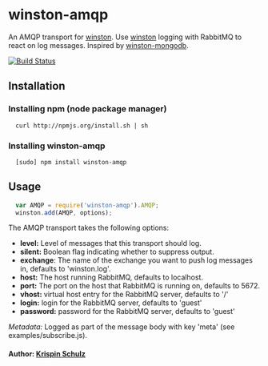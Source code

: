 # winston-amqp

An AMQP transport for [winston][0].
Use [winston][0] logging with RabbitMQ to react on log messages.
Inspired by [winston-mongodb][1].

[![Build Status](https://secure.travis-ci.org/kr1sp1n/winston-amqp.png)](http://travis-ci.org/kr1sp1n/winston-amqp)

## Installation

### Installing npm (node package manager)
```
  curl http://npmjs.org/install.sh | sh
```

### Installing winston-amqp
```
  [sudo] npm install winston-amqp
```

## Usage
``` js
  var AMQP = require('winston-amqp').AMQP;
  winston.add(AMQP, options);
```

The AMQP transport takes the following options:

* __level:__ Level of messages that this transport should log. 
* __silent:__ Boolean flag indicating whether to suppress output.
* __exchange__: The name of the exchange you want to push log messages in, defaults to 'winston.log'.
* __host:__ The host running RabbitMQ, defaults to localhost.
* __port:__ The port on the host that RabbitMQ is running on, defaults to 5672.
* __vhost:__ virtual host entry for the RabbitMQ server, defaults to '/'
* __login:__ login for the RabbitMQ server, defaults to 'guest'
* __password:__ password for the RabbitMQ server, defaults to 'guest'

*Metadata:* Logged as part of the message body with key 'meta' (see examples/subscribe.js).

#### Author: [Krispin Schulz](http://kr1sp1n.tumblr.com/)

[0]: https://github.com/indexzero/winston
[1]: https://github.com/indexzero/winston-mongodb
